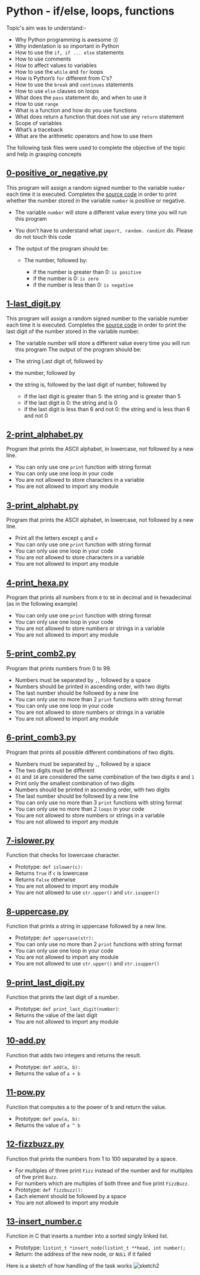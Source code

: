 # Python - if/else, loops, functions
Topic's aim was to understand:-
* Why Python programming is awesome :))
* Why indentation is so important in Python
* How to use the `if, if ... else` statements
* How to use comments
* How to affect values to variables
* How to use the `while` and `for` loops
* How is Python’s `for` different from C‘s?
* How to use the `break` and `continues` statements
* How to use `else` clauses on loops
* What does the `pass` statement do, and when to use it
* How to use `range`
* What is a function and how do you use functions
* What does return a function that does not use any `return` statement
* Scope of variables
* What’s a traceback
* What are the arithmetic operators and how to use them

The following task files were used to complete the objective of the topic and help in grasping concepts
## [0-positive_or_negative.py](../0x01-python-if_else_loops_functions/0-positive_or_negative.py)
This program will assign a random signed number to the variable `number` each time it is executed. Completes the [source code](https://alx-intranet.hbtn.io/rltoken/rkvoXPA-lS3TAaemM9sChg) in order to print whether the number stored in the variable `number` is positive or negative.
* The variable `number` will store a different value every time you will run this program
* You don’t have to understand what `import, random. randint` do. Please do not touch this code
* The output of the program should be:

     * The number, followed by:

         * if the number is greater than 0: `is positive`
         * if the number is 0: `is zero`
         * if the number is less than 0: `is negative`


## [1-last_digit.py](../0x01-python-if_else_loops_functions/1-last_digit.py)
This program will assign a random signed number to the variable number each time it is executed. Completes the [source code](https://alx-intranet.hbtn.io/rltoken/hU682hcMxVchqWAcmh32tA) in order to print the last digit of the number stored in the variable number.
* The variable number will store a different value every time you will run this program
The output of the program should be:
* The string Last digit of, followed by
* the number, followed by
* the string is, followed by the last digit of number, followed by


     * if the last digit is greater than 5: the string and is greater than 5
     * if the last digit is 0: the string and is 0
     * if the last digit is less than 6 and not 0: the string and is less than 6 and not 0

## [2-print_alphabet.py](../0x01-python-if_else_loops_functions/2-print_alphabet.py)
Program that prints the ASCII alphabet, in lowercase, not followed by a new line.
* You can only use one `print` function with string format
* You can only use one loop in your code
* You are not allowed to store characters in a variable
* You are not allowed to import any module

## [3-print_alphabt.py](../0x01-python-if_else_loops_functions/3-print_alphabt.py)
Program that prints the ASCII alphabet, in lowercase, not followed by a new line.
* Print all the letters except `q` and `e`
* You can only use one `print` function with string format
* You can only use one loop in your code
* You are not allowed to store characters in a variable
* You are not allowed to import any module

## [4-print_hexa.py](../0x01-python-if_else_loops_functions/4-print_hexa.py)
Program that prints all numbers from `0` to `98` in decimal and in hexadecimal (as in the following example)
* You can only use one `print` function with string format
* You can only use one loop in your code
* You are not allowed to store numbers or strings in a variable
* You are not allowed to import any module

## [5-print_comb2.py](../0x01-python-if_else_loops_functions/5-print_comb2.py)
Program that prints numbers from 0 to 99.
* Numbers must be separated by `,`, followed by a space
* Numbers should be printed in ascending order, with two digits
* The last number should be followed by a new line
* You can only use no more than 2 `print` functions with string format
* You can only use one loop in your code
* You are not allowed to store numbers or strings in a variable
* You are not allowed to import any module

## [6-print_comb3.py](../0x01-python-if_else_loops_functions/6-print_comb3.py)
Program that prints all possible different combinations of two digits.
* Numbers must be separated by `,`, followed by a space
* The two digits must be different
* `01` and `10` are considered the same combination of the two digits `0` and `1`
* Print only the smallest combination of two digits
* Numbers should be printed in ascending order, with two digits
* The last number should be followed by a new line
* You can only use no more than 3 `print` functions with string format
* You can only use no more than 2 `loops` in your code
* You are not allowed to store numbers or strings in a variable
* You are not allowed to import any module
## [7-islower.py](../0x01-python-if_else_loops_functions/7-islower.py)
Function that checks for lowercase character.
* Prototype: `def islower(c):`
* Returns `True` if `c` is lowercase
* Returns `False` otherwise
* You are not allowed to import any module
* You are not allowed to use `str.upper()` and `str.isupper()`

## [8-uppercase.py](../0x01-python-if_else_loops_functions/8-uppercase.py)
Function that prints a string in uppercase followed by a new line.
* Prototype: `def uppercase(str):`
* You can only use no more than 2 `print` functions with string format
* You can only use one loop in your code
* You are not allowed to import any module
* You are not allowed to use `str.upper()` and `str.isupper()`

## [9-print_last_digit.py](../0x01-python-if_else_loops_functions/9-print_last_digit.py)
Function that prints the last digit of a number.
* Prototype: `def print_last_digit(number)`:
* Returns the value of the last digit
* You are not allowed to import any module

## [10-add.py](../0x01-python-if_else_loops_functions/10-add.py)
Function that adds two integers and returns the result.
* Prototype: `def add(a, b):`
* Returns the value of `a + b`

## [11-pow.py](../0x01-python-if_else_loops_functions/11-pow.py)
Function that computes a to the power of b and return the value.
* Prototype: `def pow(a, b):`
* Returns the value of `a ^ b`

## [12-fizzbuzz.py](../0x01-python-if_else_loops_functions/12-fizzbuzz.py)
Function that prints the numbers from 1 to 100 separated by a space.
* For multiples of three print `Fizz` instead of the number and for multiples of five print `Buzz`.
* For numbers which are multiples of both three and five print `FizzBuzz`.
* Prototype: `def fizzbuzz():`
* Each element should be followed by a space
* You are not allowed to import any module

## [13-insert_number.c](../0x01-python-if_else_loops_functions/13-insert_number.c)
Function in C that inserts a number into a sorted singly linked list.
* Prototype: `listint_t *insert_node(listint_t **head, int number);`
* Return: the address of the new node, or `NULL` if it failed

Here is a sketch of how handling of the task works
![sketch2](https://user-images.githubusercontent.com/44834632/116280443-57cbc280-a791-11eb-851c-f4cf85fe4255.png)

